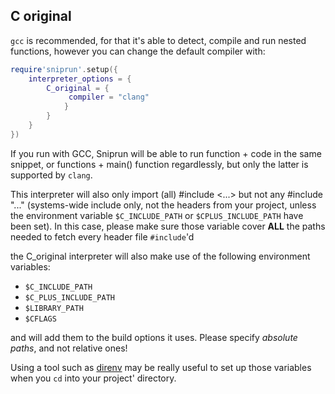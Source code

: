## C original

`gcc` is recommended, for that it's able to detect, compile and run nested functions, however you can change the default compiler with:


```lua
require'sniprun'.setup({
    interpreter_options = {
        C_original = {
             compiler = "clang"
            }
        }
    }
})
```

If you run with GCC, Sniprun will be able to run function + code in the same snippet, or functions + main() function regardlessly, but only the latter is supported by `clang`.

This interpreter will also only import (all)  #include \<...> but not any #include "..." (systems-wide include only, not the headers from your project, unless the environment variable `$C_INCLUDE_PATH` or `$CPLUS_INCLUDE_PATH` have been set). In this case, please make sure those variable cover **ALL** the paths needed to fetch every header file `#include`'d


the C\_original interpreter will also make use of the following environment variables:

- `$C_INCLUDE_PATH`
- `$C_PLUS_INCLUDE_PATH`
- `$LIBRARY_PATH`
- `$CFLAGS`


and will add them to the build options it uses. Please specify _absolute paths_, and not relative ones!


Using a tool such as [direnv](https://direnv.net/) may be really useful to set up those variables when you `cd` into your project' directory.
